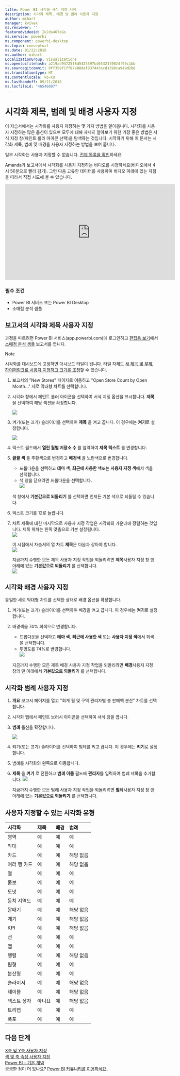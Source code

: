 ```yaml
---
title: Power BI 시각화 서식 지정 시작
description: 시각화 제목, 배경 및 범례 사용자 지정
author: mihart
manager: kvivek
ms.reviewer: ''
featuredvideoid: IkJda4O7oGs
ms.service: powerbi
ms.component: powerbi-desktop
ms.topic: conceptual
ms.date: 01/22/2018
ms.author: mihart
LocalizationGroup: Visualizations
ms.openlocfilehash: a219ad94725f8d5423597bd65321f0024f95c1bb
ms.sourcegitcommit: 0ff358f1ff87e88daf837443ecd1398ca949d2b6
ms.translationtype: HT
ms.contentlocale: ko-KR
ms.lasthandoff: 09/21/2018
ms.locfileid: "46546007"
---
```

# <a name="customize-visualization-titles-legends-and-backgrounds"></a>시각화 제목, 범례 및 배경 사용자 지정
이 자습서에서는 시각화를 사용자 지정하는 몇 가지 방법을 알아봅니다.   시각화를 사용자 지정하는 많은 옵션이 있으며 모두에 대해 자세히 알아보기 위한 가장 좋은 방법은 서식 지정 창(페인트 롤러 아이콘 선택)을 탐색하는 것입니다.  시작하기 위해 이 문서는 시각화 제목, 범례 및 배경을 사용자 지정하는 방법을 보여 줍니다.  

일부 시각화는 사용자 지정할 수 없습니다. [전체 목록을 확인](#list)하세요.  

Amanda가 보고서에서 시각화를 사용자 지정하는 비디오를 시청하세요(비디오에서 4시 50분으로 빨리 감기). 그런 다음 고유한 데이터를 사용하여 비디오 아래에 있는 지침을 따라서 직접 시도해 볼 수 있습니다.

<iframe width="560" height="315" src="https://www.youtube.com/embed/IkJda4O7oGs" frameborder="0" allowfullscreen></iframe>

### <a name="prerequisites"></a>필수 조건
- Power BI 서비스 또는 Power BI Desktop
- 소매점 분석 샘플

## <a name="customize-visualization-titles-in-reports"></a>보고서의 시각화 제목 사용자 지정
과정을 따르려면 Power BI 서비스(app.powerbi.com)에 로그인하고 [편집용 보기](../service-interact-with-a-report-in-editing-view.md)에서 [소매점 분석 샘플](../sample-datasets.md) 보고서를 엽니다.

> [!NOTE]
> 시각화를 대시보드에 고정하면 대시보드 타일이 됩니다.  타일 자체도 [새 제목 및 부제, 하이퍼링크로 사용자 지정하고 크기를 조정](../service-dashboard-edit-tile.md)할 수 있습니다.
> 
> 

1. 보고서의 "New Stores" 페이지로 이동하고 "Open Store Count by Open Month..." 세로 막대형 차트를 선택합니다.
2. 시각화 창에서 페인트 롤러 아이콘을 선택하여 서식 지정 옵션을 표시합니다.  **제목**을 선택하여 해당 섹션을 확장합니다.  

   ![](media/power-bi-visualization-customize-title-background-and-legend/power-bi-formatting-menu.png)
3. 켜기(또는 끄기) 슬라이더를 선택하여  **제목** 을 켜고 끕니다. 이 경우에는 **켜기**로 설정합니다.  

   ![](media/power-bi-visualization-customize-title-background-and-legend/onoffslider.png)
4. 텍스트 필드에서 **열린 월별 저장소 수** 를 입력하여 **제목 텍스트** 를 변경합니다.  
5. **글꼴 색** 을 주황색으로 변경하고 **배경색** 을 노란색으로 변경합니다.

   * 드롭다운을 선택하고 **테마 색**, **최근에 사용한 색**또는 **사용자 지정 색**에서 색을 선택합니다.
   * 색 창을 닫으려면 드롭다운을 선택합니다.  
     ![](media/power-bi-visualization-customize-title-background-and-legend/customizecolorpicker.png)

   색 창에서 **기본값으로 되돌리기** 를 선택하면 언제든 기본 색으로 되돌릴 수 있습니다.
6. 텍스트 크기를 12로 늘립니다.
7. 차트 제목에 대한 마지막으로 사용자 지정 작업은 시각화의 가운데에 정렬하는 것입니다. 제목 위치는 왼쪽 맞춤으로 기본 설정됩니다.  
   ![](media/power-bi-visualization-customize-title-background-and-legend/customizealign.png)

    이 시점에서 자습서의 열 차트 **제목**은 다음과 같아야 합니다.  
    ![](media/power-bi-visualization-customize-title-background-and-legend/tutorialprogress1.png)

    지금까지 수행한 모든 제목 사용자 지정 작업을 되돌리려면 **제목**사용자 지정 창 맨 아래에 있는 **기본값으로 되돌리기** 를 선택합니다.  
    ![](media/power-bi-visualization-customize-title-background-and-legend/revertall.png)

## <a name="customize-visualization-backgrounds"></a>시각화 배경 사용자 지정
동일한 세로 막대형 차트를 선택한 상태로 배경 옵션을 확장합니다.

1. 켜기(또는 끄기) 슬라이더를 선택하여 배경을 켜고 끕니다. 이 경우에는 **켜기**로 설정합니다.
2. 배경색을 74% 회색으로 변경합니다.

   * 드롭다운을 선택하고 **테마 색**, **최근에 사용한 색** 또는 **사용자 지정 색**에서 회색을 선택합니다.
   * 투명도를 74%로 변경합니다.   
     ![](media/power-bi-visualization-customize-title-background-and-legend/power-bi-customize-background.png)

   지금까지 수행한 모든 제목 배경 사용자 지정 작업을 되돌리려면 **배경**사용자 지정 창의 맨 아래에서 **기본값으로 되돌리기** 를 선택합니다.

## <a name="customize-visualization-legends"></a>시각화 범례 사용자 지정
1. **개요** 보고서 페이지를 열고 "회계 월 및 구역 관리자별 총 판매액 분산" 차트를 선택합니다.
2. 시각화 탭에서 페인트 브러시 아이콘을 선택하여 서식 창을 엽니다.  
3. **범례** 옵션을 확장합니다.

      ![](media/power-bi-visualization-customize-title-background-and-legend/legend.png)
4. 켜기(또는 끄기) 슬라이더를 선택하여 범례를 켜고 끕니다. 이 경우에는 **켜기**로 설정합니다.
5. 범례를 시각화의 왼쪽으로 이동합니다.    
6. **제목** 을 **켜기** 로 전환하고 **범례 이름** 필드에 **관리자**를 입력하여 범례 제목을 추가합니다.
   ![](media/power-bi-visualization-customize-title-background-and-legend/legend-move.png)

   지금까지 수행한 모든 범례 사용자 지정 작업을 되돌리려면 **범례**사용자 지정 창 맨 아래에 있는 **기본값으로 되돌리기** 를 선택합니다.

<a name="list"></a>

## <a name="visualization-types-that-can-be-customized"></a>사용자 지정할 수 있는 시각화 유형

| 시각화 | 제목 | 배경 | 범례 |
|:--- |:--- |:--- |:--- |
| 영역 |예 |예 |예 |
| 막대 |예 |예 |예 |
| 카드 |예 |예 |해당 없음 |
| 여러 행 카드 |예 |예 |해당 없음 |
| 열 |예 |예 |예 |
| 콤보 |예 |예 |예 |
| 도넛 |예 |예 |예 |
| 등치 지역도 |예 |예 |예 |
| 깔때기 |예 |예 |해당 없음 |
| 계기 |예 |예 |해당 없음 |
| KPI |예 |예 |해당 없음 |
| 선 |예 |예 |예 |
| 맵 |예 |예 |예 |
| 행렬 |예 |예 |해당 없음 |
| 원형 |예 |예 |예 |
| 분산형 |예 |예 |예 |
| 슬라이서 |예 |예 |해당 없음 |
| 테이블 |예 |예 |해당 없음 |
| 텍스트 상자 |아니요 |예 |해당 없음 |
| 트리맵 |예 |예 |예 |
| 폭포 |예 |예 |예 |

## <a name="next-steps"></a>다음 단계
[X축 및 Y축 사용자 지정](power-bi-visualization-customize-x-axis-and-y-axis.md)  
[색 및 축 속성 사용자 지정](service-getting-started-with-color-formatting-and-axis-properties.md)  
[Power BI - 기본 개념](../consumer/end-user-basic-concepts.md)  
궁금한 점이 더 있나요? [Power BI 커뮤니티를 이용하세요.](http://community.powerbi.com/)

